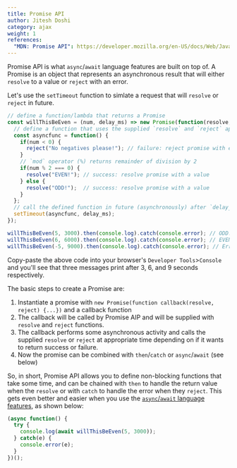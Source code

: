 ```yaml
---
title: Promise API
author: Jitesh Doshi
category: ajax
weight: 1
references:
  "MDN: Promise API": https://developer.mozilla.org/en-US/docs/Web/JavaScript/Reference/Global_Objects/Promise
---
```


Promise API is what `async`/`await` language features are built on top of. A Promise is an object that represents an asynchronous result that will either `resolve` to a value or `reject` with an error.

Let's use the `setTimeout` function to simlate a request that will `resolve` or `reject` in future.

```javascript
// define a function/lambda that returns a Promise
const willThisBeEven = (num, delay_ms) => new Promise(function(resolve, reject) { // the Promise's callback receives `resolve` and `reject` callbacks
  // define a function that uses the supplied `resolve` and `reject` appropriately
  const asyncfunc = function() {
    if(num < 0) {
      reject("No negatives please!"); // failure: reject promise with error
    }
    // `mod` operator (%) returns remainder of division by 2
    if(num % 2 === 0) {
      resolve("EVEN!"); // success: resolve promise with a value
    } else {
      resolve("ODD!");  // success: resolve promise with a value
    }
  };
  // call the defined function in future (asynchronously) after `delay_ms` milliseconds
  setTimeout(asyncfunc, delay_ms);
});

willThisBeEven(5, 3000).then(console.log).catch(console.error); // ODD!
willThisBeEven(6, 6000).then(console.log).catch(console.error); // EVEN!
willThisBeEven(-5, 9000).then(console.log).catch(console.error); // Error: No negatives please!
```

Copy-paste the above code into your browser's `Developer Tools`>`Console` and you'll see that three messages print after 3, 6, and 9 seconds respectively.

The basic steps to create a Promise are:

1. Instantiate a promise with `new Promise(function callback(resolve, reject) {...})` and a callback function
2. The callback will be called by Promise AIP and will be supplied with `resolve` and `reject` functions.
3. The callback performs some asynchronous activity and calls the supplied `resolve` or `reject` at appropriate time depending on if it wants to return success or failure.
4. Now the promise can be combined with `then`/`catch` or `async`/`await` (see below)

So, in short, Promise API allows you to define non-blocking functions that take some time, and can be chained with `then` to handle the return value when the `resolve` or with `catch` to handle the error when they `reject`. This gets even better and easier when you use the [`async`/`await` language features](../async-await), as shown below:

```javascript
(async function() {
  try {
    console.log(await willThisBeEven(5, 3000));
  } catch(e) {
    console.error(e);
  }
})();
```